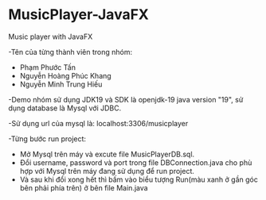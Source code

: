 # MusicPlayer-JavaFX
Music player with JavaFX

-Tên của từng thành viên trong nhóm:

+ Phạm Phước Tấn
+ Nguyễn Hoàng Phúc Khang
+ Nguyễn Minh Trung Hiếu

-Demo nhóm sử dụng JDK19 và SDK là openjdk-19 java version "19", sử dụng database là Mysql với JDBC.

-Sử dụng url của mysql là: localhost:3306/musicplayer

-Từng bước run project:

+ Mở Mysql trên máy và excute file MusicPlayerDB.sql.
+ Đổi username, password và port trong file DBConnection.java cho phù hợp với Mysql trên máy đang sử dụng để run project.
+ Và sau khi đổi xong hết thì bấm vào biểu tượng Run(màu xanh ở gần góc bên phải phía trên) ở bên file Main.java
